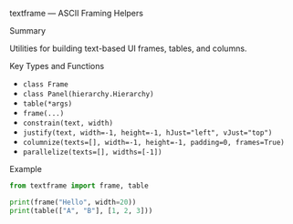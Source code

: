 textframe — ASCII Framing Helpers

Summary

Utilities for building text-based UI frames, tables, and columns.

Key Types and Functions

- `class Frame`
- `class Panel(hierarchy.Hierarchy)`
- `table(*args)`
- `frame(...)`
- `constrain(text, width)`
- `justify(text, width=-1, height=-1, hJust="left", vJust="top")`
- `columnize(texts=[], width=-1, height=-1, padding=0, frames=True)`
- `parallelize(texts=[], widths=[-1])`

Example

```python
from textframe import frame, table

print(frame("Hello", width=20))
print(table(["A", "B"], [1, 2, 3]))
```


